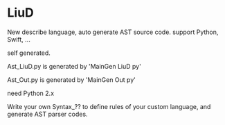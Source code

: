 # LiuD

New describe language, auto generate AST source code. support Python, Swift, ...

self generated.

Ast_LiuD.py is generated by 'MainGen LiuD py'

Ast_Out.py is generated by 'MainGen Out py'

need Python 2.x

Write your own Syntax_?? to define rules of your custom language, and generate AST parser codes.